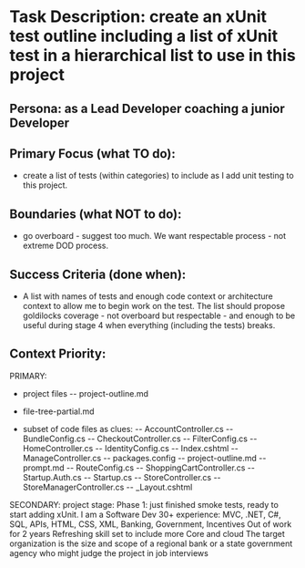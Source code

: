 # Task Description: create an xUnit test outline including a list of xUnit test in a hierarchical list to use in this project


## Persona: as a Lead Developer coaching a junior Developer

## Primary Focus (what TO do):
- create a list of tests (within categories) to include as I add unit testing to this project.  

## Boundaries (what NOT to do):
- go overboard - suggest too much.  We want respectable process - not extreme DOD process. 

  
  

## Success Criteria (done when):
- A list with names of tests and enough code context or architecture context to allow me to begin work on the test.  The list should propose goldilocks coverage - not overboard but respectable - and enough to be useful during stage 4 when everything (including the tests) breaks.
  


## Context Priority:

PRIMARY: 


- project files
	-- project-outline.md
	
- file-tree-partial.md
	
- subset of code files as clues:
	-- AccountController.cs
	-- BundleConfig.cs
	-- CheckoutController.cs
	-- FilterConfig.cs
	-- HomeController.cs
	-- IdentityConfig.cs
	-- Index.cshtml
	-- ManageController.cs
	-- packages.config
	-- project-outline.md
	-- prompt.md
	-- RouteConfig.cs
	-- ShoppingCartController.cs
	-- Startup.Auth.cs
	-- Startup.cs
	-- StoreController.cs
	-- StoreManagerController.cs
	-- _Layout.cshtml
        
SECONDARY:
project stage: Phase 1: just finished smoke tests, ready to start adding xUnit.
I am a Software Dev
30+ experience: MVC, .NET, C#, SQL, APIs, HTML, CSS, XML, Banking, Government, Incentives
Out of work for 2 years
Refreshing skill set to include more Core and cloud
The target organization is the size and scope of a regional bank or a state government agency who might judge the project in job interviews




